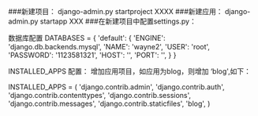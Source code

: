 ###新建项目：
django-admin.py startproject XXXX
###新建应用：
django-admin.py startapp XXX
###在新建项目中配置settings.py：

数据库配置
DATABASES = {
    'default': {
        'ENGINE': 'django.db.backends.mysql',
        'NAME': 'wayne2',
        'USER': 'root',
        'PASSWORD': '1123581321',
        'HOST': '',
        'PORT': '',
    }
}

INSTALLED_APPS 配置：
增加应用项目，如应用为blog，则增加
‘blog',如下：

INSTALLED_APPS = (
    'django.contrib.admin',
    'django.contrib.auth',
    'django.contrib.contenttypes',
    'django.contrib.sessions',
    'django.contrib.messages',
    'django.contrib.staticfiles',
    'blog',
)
